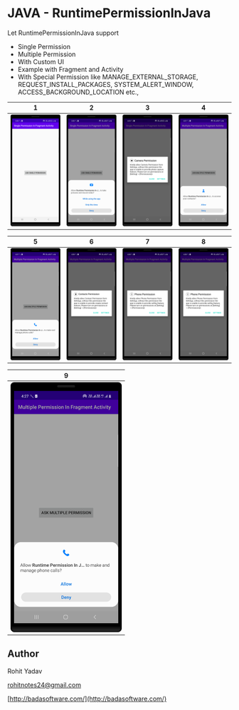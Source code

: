 # JAVA - RuntimePermissionInJava #

Let RuntimePermissionInJava support

- Single Permission
- Multiple Permission
- With Custom UI
- Example with Fragment and Activity
- With Special Permission like MANAGE_EXTERNAL_STORAGE, REQUEST_INSTALL_PACKAGES, SYSTEM_ALERT_WINDOW, ACCESS_BACKGROUND_LOCATION etc.,

|                   1               |                 2                 |                 3                 |                  4               |
|-----------------------------------|-----------------------------------|-----------------------------------|----------------------------------|
| <img src="art/1.png" width="250"> | <img src="art/2.png" width="250"> | <img src="art/3.png" width="250"> |<img src="art/4.png" width="250"> |

|                  5                |                 6                 |                 7                 |                8                 |
|-----------------------------------|-----------------------------------|-----------------------------------|----------------------------------|
| <img src="art/5.png" width="250"> | <img src="art/6.png" width="250"> | <img src="art/7.png" width="250"> |<img src="art/7.png" width="250"> |

|                  9                |
|-----------------------------------|
| <img src="art/5.png" width="250"> |

## Author ##

Rohit Yadav

[rohitnotes24@gmail.com](mailto:rohitnotes24@gmail.com)

[http://badasoftware.com/](http://badasoftware.com/)
